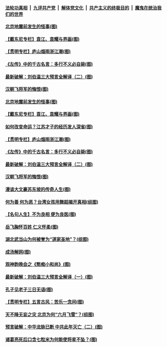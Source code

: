 

####  [法轮功真相](../../../../basic/blob/master/README.md?t=07181931) &nbsp;|&nbsp; [九评共产党](../../../../9ping.md/blob/master/README.md?t=07181931) &nbsp;|&nbsp; [解体党文化](../../../../jtdwh.md/blob/master/README.md?t=07181931)  &nbsp;|&nbsp; [共产主义的终极目的](../../../../gczydzjmd.md/blob/master/README.md?t=07181931) &nbsp;|&nbsp; [魔鬼在统治我们的世界](../../../../mgztzwmdsj.md/blob/master/README.md?t=07181931) 

#### [北京地震前发生的怪事(图)](../pages/p7/940022.md?t=07181931) 

#### [【戴东尼专栏】袁江、袁耀与界画(图)](../pages/p7/937878.md?t=07181931) 

#### [【贯明专栏】庐山烟雨浙江潮(图)](../pages/p7/936827.md?t=07181931) 

#### [《左传》中的千古名言：多行不义必自毙(图)](../pages/p7/939910.md?t=07181931) 

#### [最新破解：刘伯温三大预言全解译（二）(图)](../pages/p7/939583.md?t=07181931) 

#### [汉朝飞将军的悔恨(图)](../pages/p7/939586.md?t=07181931) 

#### [北京地震前发生的怪事(图)](../pages/p7/940022.md?t=07181931) 

#### [【戴东尼专栏】袁江、袁耀与界画(图)](../pages/p7/937878.md?t=07181931) 

#### [如何改变命运？江苏才子的经历发人深省(图)](../pages/p7/939897.md?t=07181931) 

#### [【贯明专栏】庐山烟雨浙江潮(图)](../pages/p7/936827.md?t=07181931) 

#### [《左传》中的千古名言：多行不义必自毙(图)](../pages/p7/939910.md?t=07181931) 

#### [最新破解：刘伯温三大预言全解译（二）(图)](../pages/p7/939583.md?t=07181931) 

#### [汉朝飞将军的悔恨(图)](../pages/p7/939586.md?t=07181931) 

#### [漫谈大文豪苏东坡的传奇人生(图)](../pages/p7/939821.md?t=07181931) 

#### [何为善 何为恶？台湾女孩用舞蹈揭开真相(组图)](../pages/p7/939469.md?t=07181931) 

#### [【名句人生】不为良相 便为良医(图)](../pages/p7/939701.md?t=07181931) 

#### [岳飞胸怀百姓 仁义怀柔(图)](../pages/p7/939584.md?t=07181931) 

#### [湖北武当山为何被誉为“道家圣地”？(组图)](../pages/p7/939679.md?t=07181931) 

#### [成汤解网(图)](../pages/p7/939400.md?t=07181931) 

#### [观神韵晚会之《憨痴小和尚》(图)](../pages/p7/936179.md?t=07181931) 

#### [最新破解：刘伯温三大预言全解译（一）(图)](../pages/p7/939582.md?t=07181931) 

#### [孔子见老子三日无语(图)](../pages/p7/939396.md?t=07181931) 

#### [【贯明专栏】五言古风：苦乐一念间(图)](../pages/p7/939498.md?t=07181931) 

#### [天不降无妄之灾 北京为何“六月飞雪”？(组图)](../pages/p7/939481.md?t=07181931) 

#### [预言破解：中华龙脉已断 中共此年灭亡（二）(图)](../pages/p7/939305.md?t=07181931) 

#### [诸葛亮死后口含七粒米为何能使将星不坠？(图)](../pages/p7/939308.md?t=07181931) 


